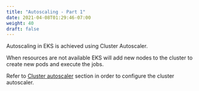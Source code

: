 ```yaml
---
title: "Autoscaling - Part 1"
date: 2021-04-08T01:29:46-07:00
weight: 40
draft: false
---
```


Autoscaling in EKS is achieved using Cluster Autoscaler.

When resources are not available EKS will add new nodes to the cluster to create new pods and execute the jobs.

Refer to [Cluster autoscaler](beginner/080_scaling/deploy_ca/) section in order to configure the cluster autoscaler.
